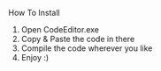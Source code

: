 How To Install

1. Open CodeEditor.exe
2. Copy & Paste the code in there
3. Compile the code wherever you like
4. Enjoy :)
